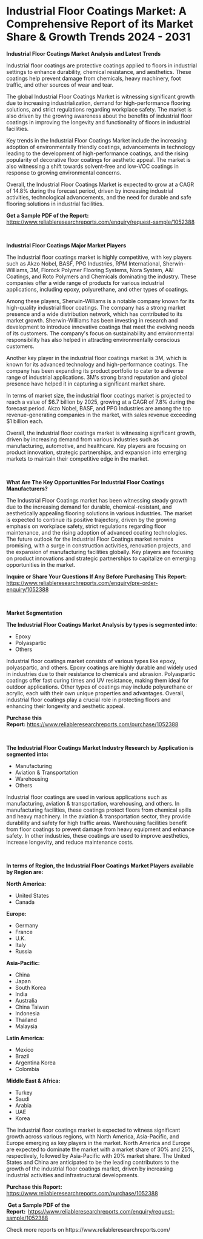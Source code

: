 <p><h1>Industrial Floor Coatings Market: A Comprehensive Report of its Market Share & Growth Trends 2024 - 2031</h1></p><p><strong>Industrial Floor Coatings Market Analysis and Latest Trends</strong></p>
<p><p>Industrial floor coatings are protective coatings applied to floors in industrial settings to enhance durability, chemical resistance, and aesthetics. These coatings help prevent damage from chemicals, heavy machinery, foot traffic, and other sources of wear and tear.</p><p>The global Industrial Floor Coatings Market is witnessing significant growth due to increasing industrialization, demand for high-performance flooring solutions, and strict regulations regarding workplace safety. The market is also driven by the growing awareness about the benefits of industrial floor coatings in improving the longevity and functionality of floors in industrial facilities.</p><p>Key trends in the Industrial Floor Coatings Market include the increasing adoption of environmentally friendly coatings, advancements in technology leading to the development of high-performance coatings, and the rising popularity of decorative floor coatings for aesthetic appeal. The market is also witnessing a shift towards solvent-free and low-VOC coatings in response to growing environmental concerns.</p><p>Overall, the Industrial Floor Coatings Market is expected to grow at a CAGR of 14.8% during the forecast period, driven by increasing industrial activities, technological advancements, and the need for durable and safe flooring solutions in industrial facilities.</p></p>
<p><strong>Get a Sample PDF of the Report:&nbsp;</strong> <a href="https://www.reliableresearchreports.com/enquiry/request-sample/1052388">https://www.reliableresearchreports.com/enquiry/request-sample/1052388</a></p>
<p>&nbsp;</p>
<p><strong>Industrial Floor Coatings Major Market Players</strong></p>
<p><p>The industrial floor coatings market is highly competitive, with key players such as Akzo Nobel, BASF, PPG Industries, RPM International, Sherwin-Williams, 3M, Florock Polymer Flooring Systems, Nora System, A&I Coatings, and Roto Polymers and Chemicals dominating the industry. These companies offer a wide range of products for various industrial applications, including epoxy, polyurethane, and other types of coatings.</p><p>Among these players, Sherwin-Williams is a notable company known for its high-quality industrial floor coatings. The company has a strong market presence and a wide distribution network, which has contributed to its market growth. Sherwin-Williams has been investing in research and development to introduce innovative coatings that meet the evolving needs of its customers. The company's focus on sustainability and environmental responsibility has also helped in attracting environmentally conscious customers.</p><p>Another key player in the industrial floor coatings market is 3M, which is known for its advanced technology and high-performance coatings. The company has been expanding its product portfolio to cater to a diverse range of industrial applications. 3M's strong brand reputation and global presence have helped it in capturing a significant market share.</p><p>In terms of market size, the industrial floor coatings market is projected to reach a value of $6.7 billion by 2025, growing at a CAGR of 7.8% during the forecast period. Akzo Nobel, BASF, and PPG Industries are among the top revenue-generating companies in the market, with sales revenue exceeding $1 billion each.</p><p>Overall, the industrial floor coatings market is witnessing significant growth, driven by increasing demand from various industries such as manufacturing, automotive, and healthcare. Key players are focusing on product innovation, strategic partnerships, and expansion into emerging markets to maintain their competitive edge in the market.</p></p>
<p>&nbsp;</p>
<p><strong>What Are The Key Opportunities For Industrial Floor Coatings Manufacturers?</strong></p>
<p><p>The Industrial Floor Coatings market has been witnessing steady growth due to the increasing demand for durable, chemical-resistant, and aesthetically appealing flooring solutions in various industries. The market is expected to continue its positive trajectory, driven by the growing emphasis on workplace safety, strict regulations regarding floor maintenance, and the rising adoption of advanced coating technologies. The future outlook for the Industrial Floor Coatings market remains promising, with a surge in construction activities, renovation projects, and the expansion of manufacturing facilities globally. Key players are focusing on product innovations and strategic partnerships to capitalize on emerging opportunities in the market.</p></p>
<p><strong>Inquire or Share Your Questions If Any Before Purchasing This Report:</strong> <a href="https://www.reliableresearchreports.com/enquiry/pre-order-enquiry/1052388">https://www.reliableresearchreports.com/enquiry/pre-order-enquiry/1052388</a></p>
<p>&nbsp;</p>
<p><strong>Market Segmentation</strong></p>
<p><strong>The Industrial Floor Coatings Market Analysis by types is segmented into:</strong></p>
<p><ul><li>Epoxy</li><li>Polyaspartic</li><li>Others</li></ul></p>
<p><p>Industrial floor coatings market consists of various types like epoxy, polyaspartic, and others. Epoxy coatings are highly durable and widely used in industries due to their resistance to chemicals and abrasion. Polyaspartic coatings offer fast curing times and UV resistance, making them ideal for outdoor applications. Other types of coatings may include polyurethane or acrylic, each with their own unique properties and advantages. Overall, industrial floor coatings play a crucial role in protecting floors and enhancing their longevity and aesthetic appeal.</p></p>
<p><strong>Purchase this Report:&nbsp;</strong><a href="https://www.reliableresearchreports.com/purchase/1052388">https://www.reliableresearchreports.com/purchase/1052388</a></p>
<p>&nbsp;</p>
<p><strong>The Industrial Floor Coatings Market Industry Research by Application is segmented into:</strong></p>
<p><ul><li>Manufacturing</li><li>Aviation & Transportation</li><li>Warehousing</li><li>Others</li></ul></p>
<p><p>Industrial floor coatings are used in various applications such as manufacturing, aviation & transportation, warehousing, and others. In manufacturing facilities, these coatings protect floors from chemical spills and heavy machinery. In the aviation & transportation sector, they provide durability and safety for high traffic areas. Warehousing facilities benefit from floor coatings to prevent damage from heavy equipment and enhance safety. In other industries, these coatings are used to improve aesthetics, increase longevity, and reduce maintenance costs.</p></p>
<p>&nbsp;</p>
<p><strong>In terms of Region, the Industrial Floor Coatings Market Players available by Region are:</strong></p>
<p>
    <p> <strong> North America: </strong>
        <ul>
            <li>United States</li>
            <li>Canada</li>
        </ul>
        </p> 
    <p> <strong> Europe: </strong>
        <ul>
            <li>Germany</li>
            <li>France</li>
            <li>U.K.</li>
            <li>Italy</li>
            <li>Russia</li>
        </ul>
        </p> 
    <p> <strong> Asia-Pacific: </strong>
        <ul>
            <li>China</li>
            <li>Japan</li>
            <li>South Korea</li>
            <li>India</li>
            <li>Australia</li>
            <li>China Taiwan</li>
            <li>Indonesia</li>
            <li>Thailand</li>
            <li>Malaysia</li>
        </ul>
        </p> 
    <p> <strong> Latin America: </strong>
        <ul>
            <li>Mexico</li>
            <li>Brazil</li>
            <li>Argentina Korea</li>
            <li>Colombia</li>
        </ul>
        </p> 
    <p> <strong> Middle East & Africa: </strong>
        <ul>
            <li>Turkey</li>
            <li>Saudi</li>
            <li>Arabia</li>
            <li>UAE</li>
            <li>Korea</li>
        </ul>
    </p>
    </p>
<p><p>The industrial floor coatings market is expected to witness significant growth across various regions, with North America, Asia-Pacific, and Europe emerging as key players in the market. North America and Europe are expected to dominate the market with a market share of 30% and 25%, respectively, followed by Asia-Pacific with 20% market share. The United States and China are anticipated to be the leading contributors to the growth of the industrial floor coatings market, driven by increasing industrial activities and infrastructural developments.</p></p>
<p><strong>Purchase this Report: </strong><a href="https://www.reliableresearchreports.com/purchase/1052388">https://www.reliableresearchreports.com/purchase/1052388</a></p>
<p>&nbsp;<strong>Get a Sample PDF of the Report:&nbsp;&nbsp;</strong><a href="https://www.reliableresearchreports.com/enquiry/request-sample/1052388">https://www.reliableresearchreports.com/enquiry/request-sample/1052388</a></p>
<p><strong></strong></p>
<p>Check more reports on https://www.reliableresearchreports.com/</p>